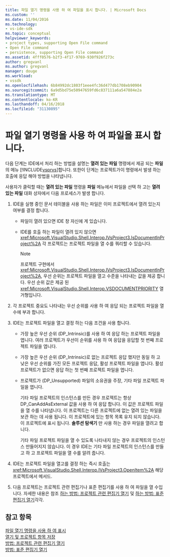 ```yaml
---
title: 파일 열기 명령을 사용 하 여 파일을 표시 합니다. | Microsoft Docs
ms.custom: ''
ms.date: 11/04/2016
ms.technology:
- vs-ide-sdk
ms.topic: conceptual
helpviewer_keywords:
- project types, supporting Open File command
- Open File command
- persistence, supporting Open File command
ms.assetid: 4fff0576-b2f3-4f17-9769-930f926f273c
author: gregvanl
ms.author: gregvanl
manager: douge
ms.workload:
- vssdk
ms.openlocfilehash: 6b84992dc1803f1eee4fc36d477db1708eb90904
ms.sourcegitcommit: 6a9d5bd75e50947659fd6c837111a6a547884e2a
ms.translationtype: MT
ms.contentlocale: ko-KR
ms.lasthandoff: 04/16/2018
ms.locfileid: "31130895"
---
```

# <a name="displaying-files-by-using-the-open-file-command"></a>파일 열기 명령을 사용 하 여 파일을 표시 합니다.
다음 단계는 IDE에서 처리 하는 방법을 설명는 **열려 있는 파일** 명령에서 제공 되는 **파일** 의 메뉴 [!INCLUDE[vsprvs](../../code-quality/includes/vsprvs_md.md)]합니다. 또한이 단계는 프로젝트가이 명령에서 발생 하는 호출에 응답 해야 방법을 나타냅니다.  
  
 사용자가 클릭할 때는 **열려 있는 파일** 명령을 **파일** 메뉴에서 파일을 선택 하 고는 **열려 있는 파일** 대화 상자에서 다음 프로세스가 발생 합니다.  
  
1.  IDE을 실행 중인 문서 테이블을 사용 하는 파일은 이미 프로젝트에서 열려 있는지 여부를 결정 합니다.  
  
    -   파일이 열려 있으면 IDE 창 자신에 게 있습니다.  
  
    -   IDE를 호출 하는 파일이 열려 있지 않으면 <xref:Microsoft.VisualStudio.Shell.Interop.IVsProject3.IsDocumentInProject%2A> 각 프로젝트는 프로젝트 파일을 열 수를 쿼리할 수 있습니다.  
  
        > [!NOTE]
        >  프로젝트 구현에서 <xref:Microsoft.VisualStudio.Shell.Interop.IVsProject3.IsDocumentInProject%2A>, 우선 순위는 프로젝트 파일을 열고 수준을 나타내는 값을 제공 합니다. 우선 순위 값은 제공 된 <xref:Microsoft.VisualStudio.Shell.Interop.VSDOCUMENTPRIORITY> 열거형입니다.  
  
2.  각 프로젝트 중요도 나타내는 우선 순위를 사용 하 여 응답 되는 프로젝트 파일을 열 수에 부과 합니다.  
  
3.  IDE는 프로젝트 파일을 열고 결정 하는 다음 조건을 사용 합니다.  
  
    -   가장 높은 우선 순위 (DP_Intrinsic)를 사용 하 여 응답 하는 프로젝트 파일을 엽니다. 여러 프로젝트가 우선이 순위를 사용 하 여 응답을 응답할 첫 번째 프로젝트 파일을 엽니다.  
  
    -   가장 높은 우선 순위 (DP_Intrinsic)로 없는 프로젝트 응답 했지만 동일 하 고 낮은 우선 순위를 가진 모든 프로젝트 응답, 활성 프로젝트 파일을 엽니다. 활성 프로젝트가 없으면 응답 하는 첫 번째 프로젝트 파일을 엽니다.  
  
    -   프로젝트가 (DP_Unsupported) 파일의 소유권을 주장, 기타 파일 프로젝트 파일을 엽니다.  
  
         기타 파일 프로젝트의 인스턴스를 만든 경우 프로젝트는 항상 DP_CanAddAsExternal 값을 사용 하 여 응답 합니다. 이 값은 프로젝트 파일을 열 수를 나타냅니다. 이 프로젝트는 다른 프로젝트에 없는 열려 있는 파일을 보관 하는 데 사용 됩니다. 이 프로젝트에 있는 항목 목록 유지 되지 않습니다. 이 프로젝트에 표시 됩니다. **솔루션 탐색기** 만 사용 하는 경우 파일을 열려고 합니다.  
  
         기타 파일 프로젝트 파일을 열 수 있도록 나타내지 않는 경우 프로젝트의 인스턴스 만들어지지 않습니다. 이 경우 IDE는 기타 파일 프로젝트의 인스턴스를 만들고 하 고 프로젝트 파일을 열 수를 알려 줍니다.  
  
4.  IDE는 프로젝트 파일을 열고를 결정 하는 즉시 호출는 <xref:Microsoft.VisualStudio.Shell.Interop.IVsProject3.OpenItem%2A> 해당 프로젝트에서 메서드.  
  
5.  다음 프로젝트는 프로젝트 관련 편집기나 표준 편집기를 사용 하 여 파일을 열 수입니다. 자세한 내용은 참조 [하는 방법: 프로젝트 관련 편집기 열기](../../extensibility/how-to-open-project-specific-editors.md) 및 [하는 방법: 표준 편집기 열기](../../extensibility/how-to-open-standard-editors.md)각각.  
  
## <a name="see-also"></a>참고 항목  
 [파일 열기 명령을 사용 하 여 표시](../../extensibility/internals/displaying-files-by-using-the-open-with-command.md)   
 [열기 및 프로젝트 항목 저장](../../extensibility/internals/opening-and-saving-project-items.md)   
 [방법: 프로젝트 관련 편집기 열기](../../extensibility/how-to-open-project-specific-editors.md)   
 [방법: 표준 편집기 열기](../../extensibility/how-to-open-standard-editors.md)